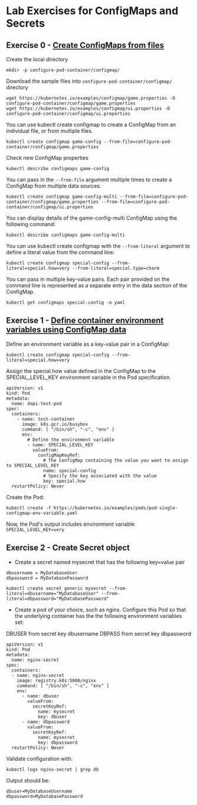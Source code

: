 # Lab Exercises for ConfigMaps and Secrets

## Exercise 0 - [Create ConfigMaps from files](https://kubernetes.io/docs/tasks/configure-pod-container/configure-pod-configmap/#create-configmaps-from-files)

Create the local directory

```shell
mkdir -p configure-pod-container/configmap/
```

Download the sample files into `configure-pod-container/configmap/` directory

```shell
wget https://kubernetes.io/examples/configmap/game.properties -O configure-pod-container/configmap/game.properties
wget https://kubernetes.io/examples/configmap/ui.properties -O configure-pod-container/configmap/ui.properties
```

You can use kubectl create configmap to create a ConfigMap from an individual file, or from multiple files.

```shell
kubectl create configmap game-config --from-file=configure-pod-container/configmap/game.properties
```

Check new ConfigMap properties

```shell
kubectl describe configmaps game-config
```

You can pass in the `--from-file` argument multiple times to create a ConfigMap from multiple data sources.

```shell
kubectl create configmap game-config-multi --from-file=configure-pod-container/configmap/game.properties --from-file=configure-pod-container/configmap/ui.properties
```

You can display details of the game-config-multi ConfigMap using the following command:

```shell
kubectl describe configmaps game-config-multi
```

You can use kubectl create configmap with the `--from-literal` argument to define a literal value from the command line:

```shell
kubectl create configmap special-config --from-literal=special.how=very --from-literal=special.type=charm
```

You can pass in multiple key-value pairs. Each pair provided on the command line is represented as a separate entry in the data section of the ConfigMap.

```shell
kubectl get configmaps special-config -o yaml
```

## Exercise 1 - [Define container environment variables using ConfigMap data](https://kubernetes.io/docs/tasks/configure-pod-container/configure-pod-configmap/#define-a-container-environment-variable-with-data-from-a-single-configmap)

Define an environment variable as a key-value pair in a ConfigMap:

```shell
kubectl create configmap special-config --from-literal=special.how=very
```

Assign the special.how value defined in the ConfigMap to the SPECIAL_LEVEL_KEY environment variable in the Pod specification.

```
apiVersion: v1
kind: Pod
metadata:
  name: dapi-test-pod
spec:
  containers:
    - name: test-container
      image: k8s.gcr.io/busybox
      command: [ "/bin/sh", "-c", "env" ]
      env:
        # Define the environment variable
        - name: SPECIAL_LEVEL_KEY
          valueFrom:
            configMapKeyRef:
              # The ConfigMap containing the value you want to assign to SPECIAL_LEVEL_KEY
              name: special-config
              # Specify the key associated with the value
              key: special.how
  restartPolicy: Never
```

Create the Pod:

```shell
kubectl create -f https://kubernetes.io/examples/pods/pod-single-configmap-env-variable.yaml
```

Now, the Pod's output includes environment variable `SPECIAL_LEVEL_KEY=very`


## Exercise 2 - Create Secret object

* Create a secret named mysecret that has the following key=value pair
```
dbusername = MyDatabaseUser
dbpassword = MyDatabasePassword
```

```shell
kubectl create secret generic mysecret --from-literal=dbusername="MyDatabaseUser" --from-literal=dbpassword="MyDatabasePassword"
```

* Create a pod of your choice, such as nginx. Configure this Pod so that the underlying container has the the following environment variables set:

DBUSER from secret key dbusername
DBPASS from secret key dbpassword

```shell
apiVersion: v1
kind: Pod
metadata:
  name: nginx-secret
spec:
  containers:
  - name: nginx-secret
    image: registry.k8s:5000/nginx
    command: [ "/bin/sh", "-c", "env" ]
    env:
      - name: dbuser
        valueFrom:
          secretKeyRef:
            name: mysecret
            key: dbuser
      - name: dbpassword
        valueFrom:
          secretKeyRef:
            name: mysecret
            key: dbpassword
  restartPolicy: Never
``` 

Validate configuration with:

```shell
kubectl logs nginx-secret | grep db
```

Output should be:

```
dbuser=MyDatabaseUsername
dbpassword=MyDatabasePassword
```


